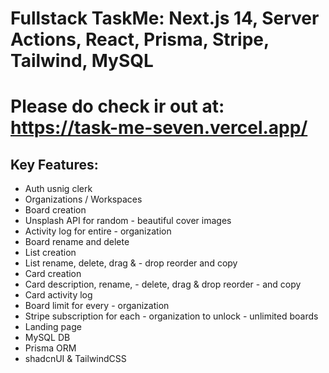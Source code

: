 # Fullstack TaskMe: Next.js 14, Server Actions, React, Prisma, Stripe, Tailwind, MySQL

# Please do check ir out at: https://task-me-seven.vercel.app/

## Key Features:

- Auth usnig clerk
- Organizations / Workspaces
- Board creation
- Unsplash API for random - beautiful cover images
- Activity log for entire - organization
- Board rename and delete
- List creation
- List rename, delete, drag & - drop reorder and copy
- Card creation
- Card description, rename, - delete, drag & drop reorder - and copy
- Card activity log
- Board limit for every - organization
- Stripe subscription for each - organization to unlock - unlimited boards
- Landing page
- MySQL DB
- Prisma ORM
- shadcnUI & TailwindCSS
